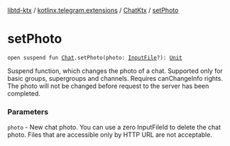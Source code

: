 [libtd-ktx](../../index.md) / [kotlinx.telegram.extensions](../index.md) / [ChatKtx](index.md) / [setPhoto](./set-photo.md)

# setPhoto

`open suspend fun `[`Chat`](https://tdlibx.github.io/td/docs/org/drinkless/td/libcore/telegram/TdApi/Chat.html)`.setPhoto(photo: `[`InputFile`](https://tdlibx.github.io/td/docs/org/drinkless/td/libcore/telegram/TdApi/InputFile.html)`?): `[`Unit`](https://kotlinlang.org/api/latest/jvm/stdlib/kotlin/-unit/index.html)

Suspend function, which changes the photo of a chat. Supported only for basic groups,
supergroups and channels. Requires canChangeInfo rights. The photo will not be changed before
request to the server has been completed.

### Parameters

`photo` - New chat photo. You can use a zero InputFileId to delete the chat photo. Files
that are accessible only by HTTP URL are not acceptable.